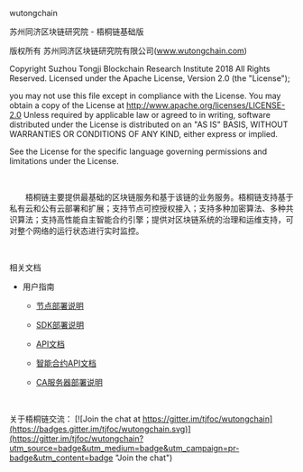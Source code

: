 wutongchain

苏州同济区块链研究院 - 梧桐链基础版

版权所有 苏州同济区块链研究院有限公司(www.wutongchain.com)

Copyright Suzhou Tongji Blockchain Research Institute 2018 All Rights Reserved.
Licensed under the Apache License, Version 2.0 (the "License");

you may not use this file except in compliance with the License.
You may obtain a copy of the License at
     http://www.apache.org/licenses/LICENSE-2.0
Unless required by applicable law or agreed to in writing, software distributed under the License is distributed on an "AS IS" BASIS, WITHOUT WARRANTIES OR CONDITIONS OF ANY KIND, either express or implied.

See the License for the specific language governing permissions and limitations under the License.

&nbsp;

&emsp;&emsp;梧桐链主要提供最基础的区块链服务和基于该链的业务服务。梧桐链支持基于私有云和公有云部署和扩展；支持节点可控授权接入；支持多种加密算法、多种共识算法；支持高性能自主智能合约引擎；提供对区块链系统的治理和运维支持，可对整个网络的运行状态进行实时监控。

&nbsp;

相关文档

   * 用户指南

       + [节点部署说明](./doc/节点部署说明.pdf "节点部署说明")

       + [SDK部署说明](./doc/SDK部署说明.pdf "SDK部署说明")

       + [API文档](./docAPI文档.pdf "API文档")
       
       + [智能合约API文档](./doc/智能合约API文档.pdf "智能合约API文档")

       + [CA服务器部署说明](./doc/CA服务器部署说明.pdf "CA服务器部署说明")
       


&nbsp;

关于梧桐链交流： [![Join the chat at https://gitter.im/tjfoc/wutongchain](https://badges.gitter.im/tjfoc/wutongchain.svg)](https://gitter.im/tjfoc/wutongchain?utm_source=badge&utm_medium=badge&utm_campaign=pr-badge&utm_content=badge "Join the chat")